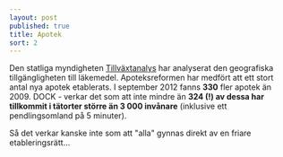```yaml
---
layout: post
published: true
title: Apotek
sort: 2
---
```





Den statliga myndigheten [Tillväxtanalys](http://www.tillvaxtanalys.se/publikationer/rapportserien/rapportserien/2012-11-12-geografisk-tillganglighet-till-lakemedel-----en-analys-av-omregleringen-av-apoteksmarknaden---slutrapport.html) har analyserat den geografiska tillgängligheten till läkemedel. Apoteksreformen har medfört att ett stort antal nya apotek etablerats. I september 2012 fanns **330** fler apotek än 2009. DOCK - verkar det som att inte mindre än **324 (!) av dessa  har tillkommit i tätorter större än 3 000 invånare** (inklusive ett pendlingsomland på 5 minuter). 

Så det verkar kanske inte som att "alla" gynnas direkt av en friare etableringsrätt...

